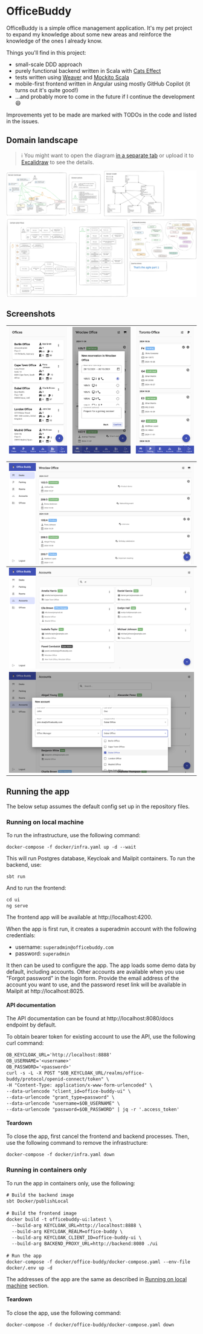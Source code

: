 # OfficeBuddy

OfficeBuddy is a simple office management application. It's my pet project to expand my knowledge about some new areas
and reinforce the knowledge of the ones I already know.

Things you'll find in this project:

- small-scale DDD approach
- purely functional backend written in Scala with [Cats Effect](https://typelevel.org/cats-effect/)
- tests written using [Weaver](https://disneystreaming.github.io/weaver-test/)
  and [Mockito Scala](https://github.com/mockito/mockito-scala)
- mobile-first frontend written in Angular using mostly GitHub Copilot (it turns out it's quite good!)
- ...and probably more to come in the future if I continue the development :smile:

Improvements yet to be made are marked with TODOs in the code and listed in the issues.

## Domain landscape

> :information_source: You might want to open the diagram
> [in a separate tab](https://raw.githubusercontent.com/AvaPL/OfficeBuddy/main/docs/office_buddy_domain.excalidraw.svg)
> or upload it to [Excalidraw](https://excalidraw.com/) to see the details.

![Domain landscape](./docs/office_buddy_domain.excalidraw.svg)

## Screenshots

| <img src="screenshots/offices_mobile.png"> | <img src="screenshots/new_desk_reservation_mobile.png"> | <img src="screenshots/parking_reservations_mobile.png"> |
|:------------------------------------------:|:-------------------------------------------------------:|:-------------------------------------------------------:|

| <img src="screenshots/desk_reservations.png"> |
|:---------------------------------------------:|
|     <img src="screenshots/accounts.png">      |
|    <img src="screenshots/new_account.png">    |

## Running the app

The below setup assumes the default config set up in the repository files.

### Running on local machine

To run the infrastructure, use the following command:

```shell
docker-compose -f docker/infra.yaml up -d --wait
```

This will run Postgres database, Keycloak and Mailpit containers. To run the backend, use:

```shell
sbt run
```

And to run the frontend:

```shell
cd ui
ng serve
```

The frontend app will be available at http://localhost:4200.

When the app is first run, it creates a superadmin account with the following credentials:

- username: `superadmin@officebuddy.com`
- password: `superadmin`

It then can be used to configure the app. The app loads some demo data by default, including accounts. Other accounts
are available when you use "Forgot password" in the login form. Provide the email address of the account you want to
use, and the password reset link will be available in Mailpit at http://localhost:8025.

#### API documentation

The API documentation can be found at http://localhost:8080/docs endpoint by default.

To obtain bearer token for existing account to use the API, use the following curl command:

```shell
OB_KEYCLOAK_URL='http://localhost:8888'
OB_USERNAME='<username>'
OB_PASSWORD='<password>'
curl -s -L -X POST "$OB_KEYCLOAK_URL/realms/office-buddy/protocol/openid-connect/token" \
-H "Content-Type: application/x-www-form-urlencoded" \
--data-urlencode "client_id=office-buddy-ui" \
--data-urlencode "grant_type=password" \
--data-urlencode "username=$OB_USERNAME" \
--data-urlencode "password=$OB_PASSWORD" | jq -r '.access_token'
```

#### Teardown

To close the app, first cancel the frontend and backend processes. Then, use the following command to remove the
infrastructure:

```shell
docker-compose -f docker/infra.yaml down
```

### Running in containers only

To run the app in containers only, use the following:

```shell
# Build the backend image
sbt Docker/publishLocal

# Build the frontend image
docker build -t officebuddy-ui:latest \
  --build-arg KEYCLOAK_URL=http://localhost:8888 \
  --build-arg KEYCLOAK_REALM=office-buddy \
  --build-arg KEYCLOAK_CLIENT_ID=office-buddy-ui \
  --build-arg BACKEND_PROXY_URL=http://backend:8080 ./ui

# Run the app  
docker-compose -f docker/office-buddy/docker-compose.yaml --env-file docker/.env up -d
```

The addresses of the app are the same as described in [Running on local machine](#running-on-local-machine) section.

#### Teardown

To close the app, use the following command:

```shell
docker-compose -f docker/office-buddy/docker-compose.yaml down
```
